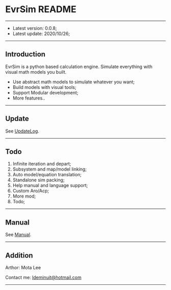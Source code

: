 # EvrSim README

---

+ Latest version: 0.0.8;
+ Latest update: 2020/10/26;

---

## Introduction

EvrSim is a python based calculation engine.
Simulate everything with visual math models you built.

* Use abstract math models to simulate whatever you want;
* Build models with visual tools;
* Support Modular development;
* More features..

---

## Update

See [UpdateLog](res/log/UpdateLog.md).

---

## Todo

1. Infinite iteration and depart;
2. Subsystem and map/model linking;
3. Auto model/equation translation;
4. Standalone sim packing;
5. Help manual and language support;
6. Custom Aro/Acp;
7. More mod;
8. Todo;

---

## Manual

See [Manual](res/doc/manual.md).

---

## Addition

Arthor: Mota Lee

Contact me: ldeminuit@hotmail.com

---
